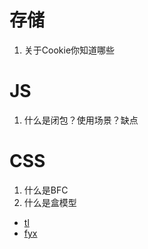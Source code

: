 # 存储
1. 关于Cookie你知道哪些


# JS
1. 什么是闭包？使用场景？缺点

# CSS
1. 什么是BFC
2. 什么是盒模型

* [tl](https://juejin.cn/post/6913810742193963016)
* [fyx](https://www.cnblogs.com/banshanliang/p/14315091.html)
